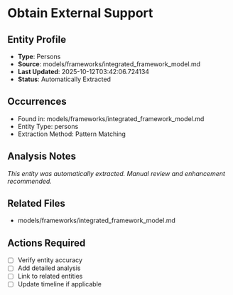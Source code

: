 # Obtain External Support

## Entity Profile
- **Type**: Persons
- **Source**: models/frameworks/integrated_framework_model.md
- **Last Updated**: 2025-10-12T03:42:06.724134
- **Status**: Automatically Extracted

## Occurrences
- Found in: models/frameworks/integrated_framework_model.md
- Entity Type: persons
- Extraction Method: Pattern Matching

## Analysis Notes
*This entity was automatically extracted. Manual review and enhancement recommended.*

## Related Files
- models/frameworks/integrated_framework_model.md

## Actions Required
- [ ] Verify entity accuracy
- [ ] Add detailed analysis
- [ ] Link to related entities
- [ ] Update timeline if applicable

